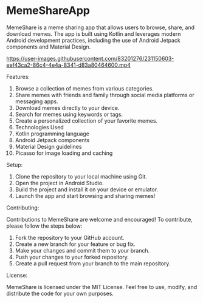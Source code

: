 # MemeShareApp
MemeShare is a meme sharing app that allows users to browse, share, and download memes. The app is built using Kotlin and leverages modern Android development practices, including the use of Android Jetpack components and Material Design.


https://user-images.githubusercontent.com/83201276/231150603-eef43ca2-86c4-4e4a-8341-d83a80464600.mp4




Features:

1. Browse a collection of memes from various categories.
2. Share memes with friends and family through social media platforms or messaging apps.
3. Download memes directly to your device.
4. Search for memes using keywords or tags.
5. Create a personalized collection of your favorite memes.
6. Technologies Used
7. Kotlin programming language
8. Android Jetpack components
9. Material Design guidelines
10. Picasso for image loading and caching



Setup:

1. Clone the repository to your local machine using Git.
2. Open the project in Android Studio.
3. Build the project and install it on your device or emulator.
4. Launch the app and start browsing and sharing memes!


Contributing:

Contributions to MemeShare are welcome and encouraged! To contribute, please follow the steps below:

1. Fork the repository to your GitHub account.
2. Create a new branch for your feature or bug fix.
3. Make your changes and commit them to your branch.
4. Push your changes to your forked repository.
5. Create a pull request from your branch to the main repository.


License:

MemeShare is licensed under the MIT License. Feel free to use, modify, and distribute the code for your own purposes.
